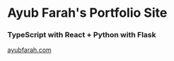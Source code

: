 # Ayub Farah's Portfolio Site

### TypeScript with React + Python with Flask

[ayubfarah.com](https://ayubfarah.com)

